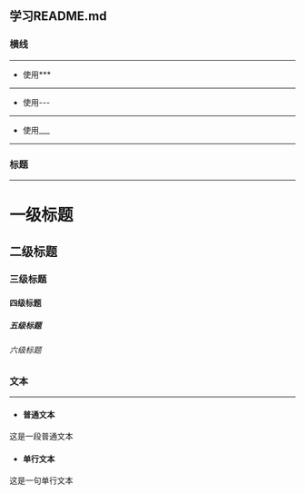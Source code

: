 ## 学习README.md

### 横线
------
  * 使用***
  ***
  * 使用---
  ---
  * 使用___
  ___
  
### 标题
------
# 一级标题
## 二级标题
### 三级标题
#### 四级标题
##### 五级标题
###### 六级标题

### 文本
------
 * #### 普通文本
这是一段普通文本
 * #### 单行文本
  这是一句单行文本
  






